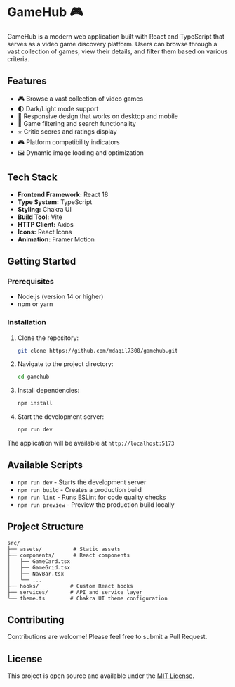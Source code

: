 # GameHub 🎮

GameHub is a modern web application built with React and TypeScript that serves as a video game discovery platform. Users can browse through a vast collection of games, view their details, and filter them based on various criteria.

## Features

- 🎮 Browse a vast collection of video games
- 🌓 Dark/Light mode support
- 📱 Responsive design that works on desktop and mobile
- 🎯 Game filtering and search functionality
- ⭐ Critic scores and ratings display
- 🎮 Platform compatibility indicators
- 🖼️ Dynamic image loading and optimization

## Tech Stack

- **Frontend Framework:** React 18
- **Type System:** TypeScript
- **Styling:** Chakra UI
- **Build Tool:** Vite
- **HTTP Client:** Axios
- **Icons:** React Icons
- **Animation:** Framer Motion

## Getting Started

### Prerequisites

- Node.js (version 14 or higher)
- npm or yarn

### Installation

1. Clone the repository:

   ```bash
   git clone https://github.com/mdaqil7300/gamehub.git
   ```

2. Navigate to the project directory:

   ```bash
   cd gamehub
   ```

3. Install dependencies:

   ```bash
   npm install
   ```

4. Start the development server:
   ```bash
   npm run dev
   ```

The application will be available at `http://localhost:5173`

## Available Scripts

- `npm run dev` - Starts the development server
- `npm run build` - Creates a production build
- `npm run lint` - Runs ESLint for code quality checks
- `npm run preview` - Preview the production build locally

## Project Structure

```
src/
├── assets/          # Static assets
├── components/      # React components
│   ├── GameCard.tsx
│   ├── GameGrid.tsx
│   ├── NavBar.tsx
│   └── ...
├── hooks/          # Custom React hooks
├── services/       # API and service layer
└── theme.ts        # Chakra UI theme configuration
```

## Contributing

Contributions are welcome! Please feel free to submit a Pull Request.

## License

This project is open source and available under the [MIT License](LICENSE).
